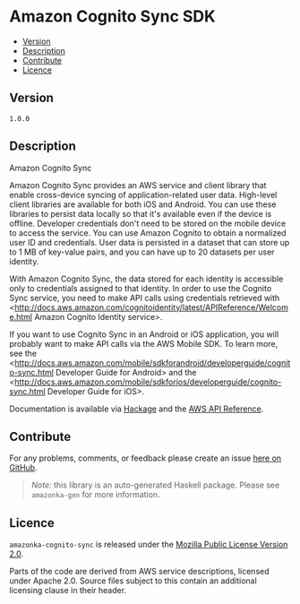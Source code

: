 # Amazon Cognito Sync SDK

* [Version](#version)
* [Description](#description)
* [Contribute](#contribute)
* [Licence](#licence)


## Version

`1.0.0`


## Description

Amazon Cognito Sync

Amazon Cognito Sync provides an AWS service and client library that
enable cross-device syncing of application-related user data. High-level
client libraries are available for both iOS and Android. You can use
these libraries to persist data locally so that it\'s available even if
the device is offline. Developer credentials don\'t need to be stored on
the mobile device to access the service. You can use Amazon Cognito to
obtain a normalized user ID and credentials. User data is persisted in a
dataset that can store up to 1 MB of key-value pairs, and you can have
up to 20 datasets per user identity.

With Amazon Cognito Sync, the data stored for each identity is
accessible only to credentials assigned to that identity. In order to
use the Cognito Sync service, you need to make API calls using
credentials retrieved with
<http://docs.aws.amazon.com/cognitoidentity/latest/APIReference/Welcome.html Amazon Cognito Identity service>.

If you want to use Cognito Sync in an Android or iOS application, you
will probably want to make API calls via the AWS Mobile SDK. To learn
more, see the
<http://docs.aws.amazon.com/mobile/sdkforandroid/developerguide/cognito-sync.html Developer Guide for Android>
and the
<http://docs.aws.amazon.com/mobile/sdkforios/developerguide/cognito-sync.html Developer Guide for iOS>.

Documentation is available via [Hackage](http://hackage.haskell.org/package/amazonka-cognito-sync)
and the [AWS API Reference](http://docs.aws.amazon.com/cognitosync/latest/APIReference/Welcome.html).


## Contribute

For any problems, comments, or feedback please create an issue [here on GitHub](https://github.com/brendanhay/amazonka/issues).

> _Note:_ this library is an auto-generated Haskell package. Please see `amazonka-gen` for more information.


## Licence

`amazonka-cognito-sync` is released under the [Mozilla Public License Version 2.0](http://www.mozilla.org/MPL/).

Parts of the code are derived from AWS service descriptions, licensed under Apache 2.0.
Source files subject to this contain an additional licensing clause in their header.
